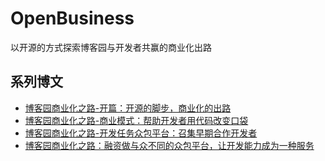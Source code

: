 # OpenBusiness
以开源的方式探索博客园与开发者共赢的商业化出路

## 系列博文
* [博客园商业化之路-开篇：开源的脚步，商业化的出路](https://www.cnblogs.com/cmt/p/18133891)
* [博客园商业化之路-商业模式：帮助开发者用代码改变口袋](https://www.cnblogs.com/cmt/p/18148611)
* [博客园商业化之路-开发任务众包平台：召集早期合作开发者](https://www.cnblogs.com/cmt/p/18165432)
* [博客园商业化之路：融资做与众不同的众包平台，让开发能力成为一种服务](https://www.cnblogs.com/cmt/p/18172236)
